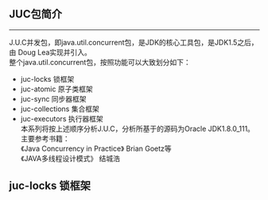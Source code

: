##  JUC包简介
---
J.U.C并发包，即java.util.concurrent包，是JDK的核心工具包，是JDK1.5之后，由 Doug Lea实现并引入。  
整个java.util.concurrent包，按照功能可以大致划分如下：  
- juc-locks 锁框架 
- juc-atomic 原子类框架
- juc-sync 同步器框架
- juc-collections 集合框架
- juc-executors 执行器框架    
本系列将按上述顺序分析J.U.C，分析所基于的源码为Oracle JDK1.8.0_111。
主要参考书籍：  
《Java Concurrency in Practice》 Brian Goetz等  
《JAVA多线程设计模式》 结城浩  
##  juc-locks 锁框架
